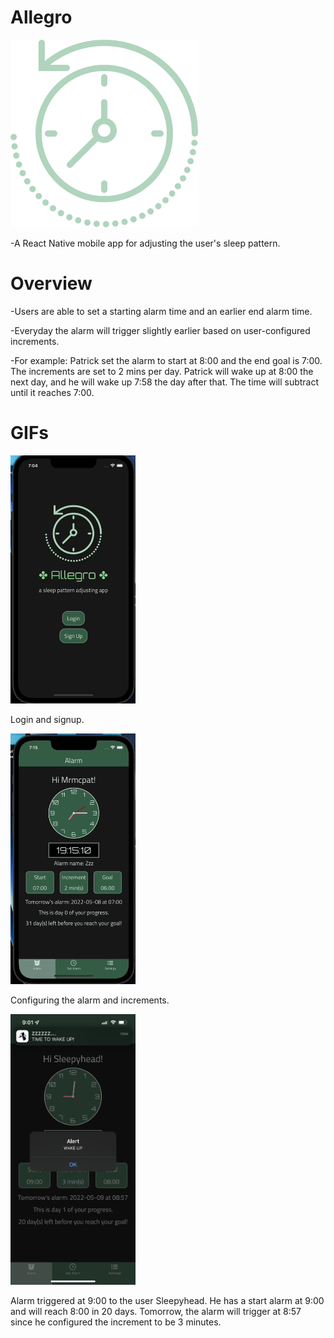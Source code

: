 # Allegro

<img src="client/assets/rewind-time.png" width="300">

-A React Native mobile app for adjusting the user's sleep pattern.

# Overview

-Users are able to set a starting alarm time and an earlier end alarm time.

-Everyday the alarm will trigger slightly earlier based on user-configured increments.

-For example: Patrick set the alarm to start at 8:00 and the end goal is 7:00. The increments are set to 2 mins per day.
Patrick will wake up at 8:00 the next day, and he will wake up 7:58 the day after that. The time will subtract until it reaches 7:00.

# GIFs

<img src="client/assets/Allegro1.gif" width="200">

Login and signup.

<img src="client/assets/Allegro2.gif" width="200">

Configuring the alarm and increments.

<img src="client/assets/AllegroNotif.png" width="200">

Alarm triggered at 9:00 to the user Sleepyhead. He has a start alarm at 9:00 and will reach 8:00 in 20 days.
Tomorrow, the alarm will trigger at 8:57 since he configured the increment to be 3 minutes.
